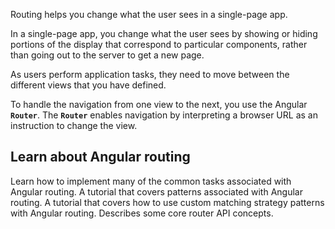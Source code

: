 <docs-decorative-header title="Angular Routing" imgSrc="src/assets/images/routing.svg"> <!-- markdownlint-disable-line -->
Routing helps you change what the user sees in a single-page app.
</docs-decorative-header>

In a single-page app, you change what the user sees by showing or hiding portions of the display that correspond to particular components, rather than going out to the server to get a new page.

As users perform application tasks, they need to move between the different views that you have defined.

To handle the navigation from one view to the next, you use the Angular **`Router`**.
The **`Router`** enables navigation by interpreting a browser URL as an instruction to change the view.

## Learn about Angular routing

<docs-card-container>
  <docs-card title="Common routing tasks" href="guide/routing/common-router-tasks">
    Learn how to implement many of the common tasks associated with Angular routing.
  </docs-card>
  <docs-card title="Routing SPA tutorial" href="guide/routing/router-tutorial">
    A tutorial that covers patterns associated with Angular routing.
  </docs-card>
  <docs-card title="Creating custom route matches tutorial" href="guide/routing/routing-with-urlmatcher">
    A tutorial that covers how to use custom matching strategy patterns with Angular routing.
  </docs-card>
  <docs-card title="Router reference" href="guide/routing/router-reference">
    Describes some core router API concepts.
  </docs-card>
</docs-card-container>
